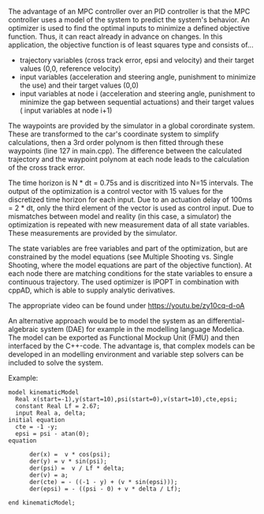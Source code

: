 The advantage of an MPC controller over an PID controller is that the MPC controller uses a model of the system to predict the system's behavior. An optimizer is used to find the optimal inputs to minimize a defined objective function. Thus, it can react already in advance on changes. In this application, the objective function is of least squares type and consists of... 
  - trajectory variables (cross track error, epsi and velocity) and their target values (0,0, reference velocity)
  - input variables (acceleration and steering angle, punishment to minimize the use) and their target values (0,0)
  - input variables at node i (acceleration and steering angle, punishment to minimize the gap between sequential actuations) and their target values (  input variables at node i+1)

The waypoints are provided by the simulator in a global corordinate system. These are transformed to the car's coordinate system to simplify calculations, then a 3rd order polynom is then fitted through these waypoints (line 127 in main.cpp). 
The difference between the calculated trajectory and the waypoint polynom at each node leads to the calculation of the cross track error. 

The time horizon is N * dt = 0.75s and is discritized into N=15 intervals. The output of the optimization is a control vector with 15 values for the discretized time horizon for each input. Due to an actuation delay of 100ms = 2 * dt, only the third element of the vector is used as control input. Due to mismatches between model and reality (in this case, a simulator) the optimization is repeated with new measurement data of all state variables. These measurements are provided by the simulator.

The state variables are free variables and part of the optimization, but are constrained by the model equations (see Multiple Shooting vs. Single Shooting, where the model equations are part of the objective function). At each node there are matching conditions for the state variables to ensure a continuous trajectory. The used optimizer is IPOPT in combination with cppAD, which is able to supply analytic derivatives.

The appropriate video can be found under https://youtu.be/zy10cq-d-oA

An alternative approach would be to model the system as an differential-algebraic system (DAE) for example in the modelling language Modelica. The model can be exported as Functional Mockup Unit (FMU) and then interfaced by the C++-code. The advantage is, that complex models can be developed in an modelling environment and variable step solvers can be included to solve the system.

Example:
```modelica
model kinematicModel
  Real x(start=-1),y(start=10),psi(start=0),v(start=10),cte,epsi;
  constant Real Lf = 2.67;
  input Real a, delta;
initial equation 
  cte = -1 -y;
  epsi = psi - atan(0);
equation 

      der(x) =  v * cos(psi);
      der(y) = v * sin(psi);
      der(psi) =  v / Lf * delta;
      der(v) = a;
      der(cte) = - ((-1 - y) + (v * sin(epsi)));
      der(epsi) = - ((psi - 0) + v * delta / Lf);

end kinematicModel;
```
